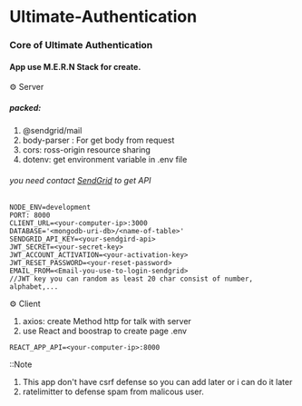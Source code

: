 # Ultimate-Authentication
### Core of Ultimate Authentication
#### App use M.E.R.N Stack for create.
:gear: Server
##### packed:
1. @sendgrid/mail
2. body-parser : For get body from request
3. cors: ross-origin resource sharing
4. dotenv: get environment variable in .env file
###### you need contact [SendGrid](https://sendgrid.com/) to get API
```
NODE_ENV=development
PORT: 8000
CLIENT_URL=<your-computer-ip>:3000
DATABASE='<mongodb-uri-db>/<name-of-table>'
SENDGRID_API_KEY=<your-sendgird-api>   
JWT_SECRET=<your-secret-key>
JWT_ACCOUNT_ACTIVATION=<your-activation-key>
JWT_RESET_PASSWORD=<your-reset-password>
EMAIL_FROM=<Email-you-use-to-login-sendgrid>
//JWT key you can random as least 20 char consist of number, alphabet,...
```
:gear: Client
1. axios: create Method http for talk with server
2. use React and boostrap to create page
.env
```
REACT_APP_API=<your-computer-ip>:8000
```
::Note
1. This app don't have csrf defense so you can add later or i can do it later
2. ratelimitter to defense spam from malicous user.
